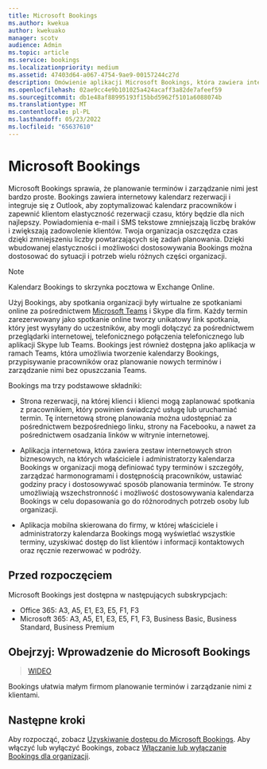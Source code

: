 ```yaml
---
title: Microsoft Bookings
ms.author: kwekua
author: kwekuako
manager: scotv
audience: Admin
ms.topic: article
ms.service: bookings
ms.localizationpriority: medium
ms.assetid: 47403d64-a067-4754-9ae9-00157244c27d
description: Omówienie aplikacji Microsoft Bookings, która zawiera internetowy kalendarz rezerwacji i integruje się z Outlook, aby zoptymalizować kalendarz pracowników i zapewnić klientom elastyczność rezerwacji terminów.
ms.openlocfilehash: 02ae9cc4e9b101025a424acaff3a82de7afeef59
ms.sourcegitcommit: db1e48af88995193f15bbd5962f5101a6088074b
ms.translationtype: MT
ms.contentlocale: pl-PL
ms.lasthandoff: 05/23/2022
ms.locfileid: "65637610"
---
```

# <a name="microsoft-bookings"></a>Microsoft Bookings

Microsoft Bookings sprawia, że planowanie terminów i zarządzanie nimi jest bardzo proste. Bookings zawiera internetowy kalendarz rezerwacji i integruje się z Outlook, aby zoptymalizować kalendarz pracowników i zapewnić klientom elastyczność rezerwacji czasu, który będzie dla nich najlepszy. Powiadomienia e-mail i SMS tekstowe zmniejszają liczbę braków i zwiększają zadowolenie klientów. Twoja organizacja oszczędza czas dzięki zmniejszeniu liczby powtarzających się zadań planowania. Dzięki wbudowanej elastyczności i możliwości dostosowywania Bookings można dostosować do sytuacji i potrzeb wielu różnych części organizacji.

> [!NOTE]
> Kalendarz Bookings to skrzynka pocztowa w Exchange Online.

Użyj Bookings, aby spotkania organizacji były wirtualne ze spotkaniami online za pośrednictwem [Microsoft Teams](https://support.microsoft.com/office/overview-of-the-bookings-app-in-teams-7b8569e1-0c8a-444e-b712-d9968b05110b) i Skype dla firm. Każdy termin zarezerwowany jako spotkanie online tworzy unikatowy link spotkania, który jest wysyłany do uczestników, aby mogli dołączyć za pośrednictwem przeglądarki internetowej, telefonicznego połączenia telefonicznego lub aplikacji Skype lub Teams. Bookings jest również dostępna jako aplikacja w ramach Teams, która umożliwia tworzenie kalendarzy Bookings, przypisywanie pracowników oraz planowanie nowych terminów i zarządzanie nimi bez opuszczania Teams.

Bookings ma trzy podstawowe składniki:

- Strona rezerwacji, na której klienci i klienci mogą zaplanować spotkania z pracownikiem, który powinien świadczyć usługę lub uruchamiać termin. Tę internetową stronę planowania można udostępniać za pośrednictwem bezpośredniego linku, strony na Facebooku, a nawet za pośrednictwem osadzania linków w witrynie internetowej.

- Aplikacja internetowa, która zawiera zestaw internetowych stron biznesowych, na których właściciele i administratorzy kalendarza Bookings w organizacji mogą definiować typy terminów i szczegóły, zarządzać harmonogramami i dostępnością pracowników, ustawiać godziny pracy i dostosowywać sposób planowania terminów. Te strony umożliwiają wszechstronność i możliwość dostosowywania kalendarza Bookings w celu dopasowania go do różnorodnych potrzeb osoby lub organizacji.

- Aplikacja mobilna skierowana do firmy, w której właściciele i administratorzy kalendarza Bookings mogą wyświetlać wszystkie terminy, uzyskiwać dostęp do list klientów i informacji kontaktowych oraz ręcznie rezerwować w podróży.

## <a name="before-you-begin"></a>Przed rozpoczęciem

Microsoft Bookings jest dostępna w następujących subskrypcjach:

- Office 365: A3, A5, E1, E3, E5, F1, F3
- Microsoft 365: A3, A5, E1, E3, E5, F1, F3, Business Basic, Business Standard, Business Premium

## <a name="watch-introducing-microsoft-bookings"></a>Obejrzyj: Wprowadzenie do Microsoft Bookings

> [WIDEO](https://www.youtube.com/watch?v=G2HOsM767Sw)

Bookings ułatwia małym firmom planowanie terminów i zarządzanie nimi z klientami.

## <a name="next-steps"></a>Następne kroki

Aby rozpocząć, zobacz [Uzyskiwanie dostępu do Microsoft Bookings](get-access.md). Aby włączyć lub wyłączyć Bookings, zobacz [Włączanie lub wyłączanie Bookings dla organizacji](turn-bookings-on-or-off.md).
